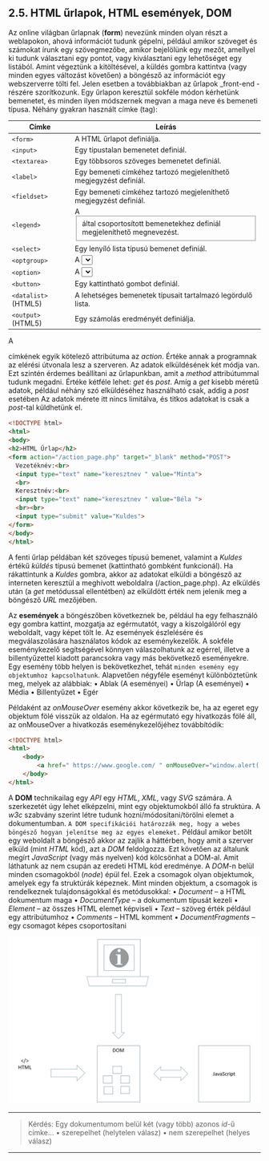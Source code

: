 ## 2.5. HTML űrlapok, HTML események, DOM

Az online világban űrlapnak (**form**) nevezünk minden olyan részt a weblapokon, ahová információt tudunk gépelni, például amikor szöveget és számokat írunk egy szövegmezőbe, amikor bejelölünk egy mezőt, amellyel ki tudunk választani egy pontot, vagy kiválasztani egy lehetőséget egy listából. Amint végeztünk a kitöltésével, a küldés gombra kattintva (vagy minden egyes változást követően) a böngésző az információt egy webszerverre tölti fel. Jelen esetben a továbbiakban az űrlapok _front-end
-részére szorítkozunk. Egy űrlapon keresztül sokféle módon kérhetünk bemenetet, és minden ilyen módszernek megvan a maga neve és bemeneti típusa. Néhány gyakran használt címke (tag):

| Címke | Leírás |
| ------ | ------ |
| ```<form>``` | A HTML űrlapot definiálja. |
| ```<input>``` | Egy típustalan bemenetet definiál. |
| ```<textarea>``` | Egy többsoros szöveges bemenetet definiál. |
| ```<label>``` | Egy bemeneti címkéhez tartozó megjeleníthető megjegyzést definiál. |
| ```<fieldset>``` | Egy bemeneti címkéhez tartozó megjeleníthető megjegyzést definiál. |
| ```<legend>``` | A <fieldset> által csoportosított bemenetekhez definiál megjeleníthető megnevezést. |
| ```<select>``` | Egy lenyíló lista típusú bemenet definiál. |
| ```<optgroup>``` | A <select> elemeit csoportosítja. |
| ```<option>``` | A <select> elemeit egyenként definiálja. |
| ```<button>``` | Egy kattintható gombot definiál. |
| ```<datalist>``` (HTML5) | A lehetséges bemenetek típusait tartalmazó legördulő lista. |
| ```<output>``` (HTML5) | Egy számolás eredményét definiálja. |

A <form> címkének egyik kötelező attribútuma az _action_. Értéke annak a programnak az elérési útvonala lesz a szerveren. Az adatok elküldésének két módja van. Ezt szintén érdemes beállítani az űrlapunkban, amit a _method_ attribútummal tudunk megadni. Értéke kétféle lehet: _get_ és _post_. Amíg a _get_ kisebb méretű adatok, például néhány szó elküldéséhez használható csak, addig a _post_ esetében Az adatok mérete itt nincs limitálva, és titkos adatokat is csak a _post_-tal küldhetünk el.

```html
<!DOCTYPE html>
<html>
<body>
<h2>HTML Űrlap</h2>
<form action="/action_page.php" target="_blank" method="POST">
  Vezetéknév:<br>
  <input type="text" name="keresztnev " value="Minta">
  <br>
  Keresztnév:<br>
  <input type="text" name="keresztnev " value="Béla ">
  <br><br>
  <input type="submit" value="Kuldes">
</form> 
</body>
</html>
```
A fenti űrlap példában két szöveges típusú bemenet, valamint a _Kuldes_ értékű _küldés_ típusú bemenet (kattintható gombként funkcionál). Ha rákattintunk a _Kuldes_ gombra, akkor az adatokat elküldi a böngésző az interneten keresztül a meghívott weboldalra (/action_page.php). Az elküldés után (a _get_ metódussal ellentétben) az elküldött érték nem jelenik meg a böngésző _URL_ mezőjében.

Az **események** a böngészőben következnek be, például ha egy felhasználó egy gombra kattint, mozgatja az egérmutatót, vagy a kiszolgálóról egy weboldalt, vagy képet tölt le. Az események észlelésére és megválaszolására használatos kódok az eseménykezelők. A sokféle eseménykezelő segítségével könnyen válaszolhatunk az egérrel, illetve a billentyűzettel kiadott parancsokra vagy más bekövetkező eseményekre. Egy esemény több helyen is bekövetkezhet, tehát `minden esemény egy objektumhoz kapcsolhatunk`. Alapvetően négyféle eseményt különböztetünk meg, melyek az alábbiak:
•	Ablak (A _<body>_ eseményei)
•	Űrlap (A _<form>_ eseményei)
•	Média
•	Billentyűzet
•	Egér

Példaként az _onMouseOver_ esemény akkor következik be, ha az egeret egy objektum fölé visszük az oldalon. Ha az egérmutató egy hivatkozás fölé áll, az onMouseOver a hivatkozás eseménykezelőjéhez továbbítódik:

```html
<!DOCTYPE html>
<html>
    <body>
        <a href=" https://www.google.com/ " onMouseOver="window.alert('Itt van az egér!')"> Kattints ide!</a>
    </body>
</html>
```

A **DOM** technikailag egy _API_ egy _HTML_, _XML_, vagy _SVG_ számára. A szerkezetét úgy lehet elképzelni, mint egy objektumokból álló fa struktúra. A _w3c_ szabvány szerint létre tudunk hozni/módosítani/törölni elemet a dokumentumban. `A DOM specifikációi határozzák meg, hogy a webes böngésző hogyan jelenítse meg az egyes elemeket.` Például amikor betölt egy weboldalt a böngésző akkor az zajlik a háttérben, hogy amit a szerver elküld (mint _HTML_ kód), azt a _DOM_ feldolgozza. Ezt követően az általunk megírt _JavaScript_ (vagy más nyelven) kód kölcsönhat a DOM-al. Amit láthatunk az nem csupán az eredeti HTML kód eredménye. A _DOM_-n belül minden csomagokból (_node_) épül fel. Ezek a csomagok olyan objektumok, amelyek egy fa struktúrák képeznek. Mint minden objektum, a csomagok is rendelkeznek tulajdonságokkal és metódusokkal: 
•	_Document_ – a HTML dokumentum maga
•	_DocumentType_ – a dokumentum típusát kezeli
•	_Element_ – az összes HTML elemet képviseli
•	_Text_ – szöveg érték például egy attribútumhoz 
•	_Comments_ – HTML komment
•	_DocumentFragments_ – egy csomagot képes csoportosítani

![DOM](https://github.com/tananyag/Szoftverfejlesztes-jegyzet/blob/master/2.%20Web%20alapismeretek/2.5/DOM.jpg?raw=true)



----
> Kérdés: Egy dokumentumom belül két (vagy több) azonos _id_-ű címke...
> •	szerepelhet (helytelen válasz)
> •	nem szerepelhet (helyes válasz)
----
